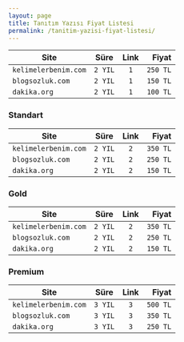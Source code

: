 ```yaml
---
layout: page
title: Tanıtım Yazısı Fiyat Listesi
permalink: /tanitim-yazisi-fiyat-listesi/
---
```


| Site                 	|   Süre  	| Link 	|    Fiyat 	|
|----------------------	|:-------:	|:----:	|---------:	|
| `kelimelerbenim.com` 	| `2 YIL` 	|  `1` 	| `250 TL` 	|
| `blogsozluk.com`     	| `2 YIL` 	|  `1` 	| `150 TL` 	|
| `dakika.org`         	| `2 YIL` 	|  `1` 	| `100 TL` 	|

### Standart

| Site                 	|   Süre  	| Link 	|    Fiyat 	|
|----------------------	|:-------:	|:----:	|---------:	|
| `kelimelerbenim.com` 	| `2 YIL` 	|  `2` 	| `350 TL` 	|
| `blogsozluk.com`     	| `2 YIL` 	|  `2` 	| `250 TL` 	|
| `dakika.org`         	| `2 YIL` 	|  `2` 	| `150 TL` 	|

### Gold

| Site                 	|   Süre  	| Link 	|    Fiyat 	|
|----------------------	|:-------:	|:----:	|---------:	|
| `kelimelerbenim.com` 	| `2 YIL` 	|  `2` 	| `350 TL` 	|
| `blogsozluk.com`     	| `2 YIL` 	|  `2` 	| `250 TL` 	|
| `dakika.org`         	| `2 YIL` 	|  `2` 	| `150 TL` 	|

### Premium

| Site                 	|   Süre  	| Link 	|    Fiyat 	|
|----------------------	|:-------:	|:----:	|---------:	|
| `kelimelerbenim.com` 	| `3 YIL` 	|  `3` 	| `500 TL` 	|
| `blogsozluk.com`     	| `3 YIL` 	|  `3` 	| `350 TL` 	|
| `dakika.org`         	| `3 YIL` 	|  `3` 	| `250 TL` 	|